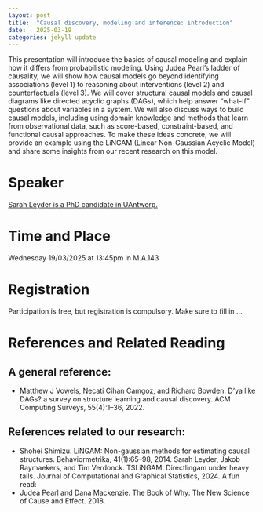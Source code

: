 ```yaml
---
layout: post
title:  "Causal discovery, modeling and inference: introduction"
date:   2025-03-19
categories: jekyll update
---
```


This presentation will introduce the basics of causal modeling and explain how
it differs from probabilistic modeling. Using Judea Pearl’s ladder of causality,
we will show how causal models go beyond identifying associations (level 1) to
reasoning about interventions (level 2) and counterfactuals (level 3).
We will cover structural causal models and causal diagrams like directed
acyclic graphs (DAGs), which help answer “what-if” questions about variables
in a system. We will also discuss ways to build causal models, including using
domain knowledge and methods that learn from observational data, such as
score-based, constraint-based, and functional causal approaches.
To make these ideas concrete, we will provide an example using the LiNGAM
(Linear Non-Gaussian Acyclic Model) and share some insights from our recent
research on this model.

# Speaker
[Sarah Leyder is a PhD candidate in UAntwerp.](https://www.uantwerpen.be/en/staff/sarah-leyder_24529/)

# Time and Place
Wednesday 19/03/2025 at 13:45pm in M.A.143

# Registration
Participation is free, but registration is compulsory.
Make sure to fill in ...

# References and Related Reading
## A general reference:
* Matthew J Vowels, Necati Cihan Camgoz, and Richard Bowden. D’ya like DAGs? a survey on structure learning and causal discovery. ACM Computing Surveys, 55(4):1–36, 2022.

## References related to our research:
* Shohei Shimizu. LiNGAM: Non-gaussian methods for estimating causal
  structures. Behaviormetrika, 41(1):65–98, 2014.  Sarah Leyder, Jakob
  Raymaekers, and Tim Verdonck. TSLiNGAM: Directlingam under heavy tails.
  Journal of Computational and Graphical Statistics, 2024.  A fun read:
* Judea Pearl and Dana Mackenzie. The Book of Why: The New Science of Cause and Effect. 2018.

